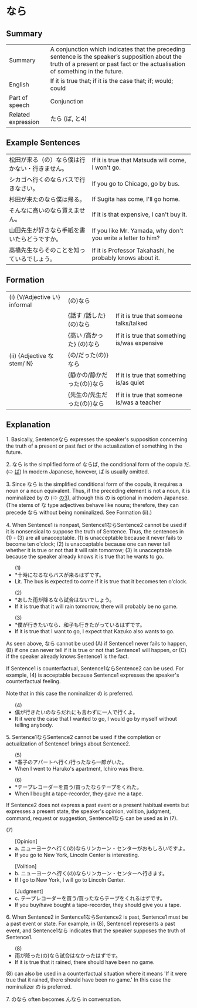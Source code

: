 # なら

## Summary

<table><tr>   <td>Summary</td>   <td>A conjunction which indicates that the preceding sentence is the speaker’s supposition about the truth of a present or past fact or the actualisation of something in the future.</td></tr><tr>   <td>English</td>   <td>If it is true that; if it is the case that; if; would; could</td></tr><tr>   <td>Part of speech</td>   <td>Conjunction</td></tr><tr>   <td>Related expression</td>   <td>たら (ば, と4)</td></tr></table>

## Example Sentences

<table><tr>   <td>松田が来る（の）なら僕は行かない・行きません。</td>   <td>If it is true that Matsuda will come, I won't go.</td></tr><tr>   <td>シカゴへ行くのならバスで行きなさい。</td>   <td>If you go to Chicago, go by bus.</td></tr><tr>   <td>杉田が来たのなら僕は帰る。</td>   <td>If Sugita has come, I'll go home.</td></tr><tr>   <td>そんなに高いのなら買えません。</td>   <td>If it is that expensive, I can't buy it.</td></tr><tr>   <td>山田先生が好きなら手紙を書いたらどうですか。</td>   <td>If you like Mr. Yamada, why don't you write a letter to him?</td></tr><tr>   <td>高橋先生ならそのことを知っているでしょう。</td>   <td>If it is Professor Takahashi, he probably knows about it.</td></tr></table>

## Formation

<table class="table"> <tbody><tr class="tr head"> <td class="td"><span class="numbers">(i)</span> <span> <span class="bold">{V/Adjective い}    informal</span></span></td> <td class="td"><span>(<span class="concept">の</span>)<span class="concept">なら</span></span></td> <td class="td"><span>&nbsp;</span></td> </tr> <tr class="tr"> <td class="td"><span>&nbsp;</span></td> <td class="td"><span>{話す /話した} (<span class="concept">の</span>)<span class="concept">なら</span></span></td> <td class="td"><span>If    it is true that someone talks/talked</span></td> </tr> <tr class="tr"> <td class="td"><span>&nbsp;</span></td> <td class="td"><span>{高い /高かった} (<span class="concept">の</span>)<span class="concept">なら</span></span></td> <td class="td"><span>If    it is true that something is/was expensive</span></td> </tr> <tr class="tr head"> <td class="td"><span class="numbers">(ii)</span> <span> <span class="bold">{Adjective な stem/   N}</span></span></td> <td class="td"><span>{<span class="concept">の</span>/<span class="concept">だった</span>(<span class="concept">の</span>)}<span class="concept">なら</span></span></td> <td class="td"><span>&nbsp;</span></td> </tr> <tr class="tr"> <td class="td"><span>&nbsp;</span></td> <td class="td"><span>{静か<span class="concept">の</span>/静か<span class="concept">だった</span>(<span class="concept">の</span>)}<span class="concept">なら</span></span></td> <td class="td"><span>If    it is true that something is/as quiet</span></td> </tr> <tr class="tr"> <td class="td"><span>&nbsp;</span></td> <td class="td"><span>{先生<span class="concept">の</span>/先生<span class="concept">だった</span>(<span class="concept">の</span>)}<span class="concept">なら</span></span></td> <td class="td"><span>If    it is true that someone is/was a teacher</span></td> </tr></tbody></table>

## Explanation

<p>1. Basically, Sentence<span class="cloze">なら</span> expresses the speaker's supposition concerning the truth of a present or past fact or the actualization of something in the future.</p>  <p>2. なら</span> is the simplified form of <span class="cloze">ならば</span>, the conditional form of the copula だ. (⇨ <a href="#㊦ ば">ば</a>) In modern Japanese, however, <span class="cloze">ば</span> is usually omitted.</p>  <p>3. Since <span class="cloze">なら</span> is the simplified conditional form of the copula, it requires a noun or a noun equivalent. Thus, if the preceding element is not a noun, it is nominalized by の (⇨ <a href="#㊦ の (3)">の3</a>), although this の is optional in modern Japanese. (The stems of な type adjectives behave like nouns; therefore, they can precede <span class="cloze">なら</span> without being nominalized. See Formation (ii).)</p>  <p>4. When Sentence1 is nonpast, Sentence1<span class="cloze">なら</span>Sentence2 cannot be used if it is nonsensical to suppose the truth of Sentence. Thus, the sentences in (1) - (3) are all unacceptable. (1) is unacceptable because it never fails to become ten o'clock; (2) is unacceptable because one can never tell whether it is true or not that it will rain tomorrow; (3) is unacceptable because the speaker already knows it is true that he wants to go.</p>  <ul>(1) <li>*十時になる<span class="cloze">なら</span>バスが来るはずです。</li> <li>Lit. The bus is expected to come if it is true that it becomes ten o'clock.</li> </ul>  <ul>(2)  <li>*あした雨が降る<span class="cloze">なら</span>試合はないでしょう。</li> <li>If it is true that it will rain tomorrow, there will probably be no game.</li> </ul>  <ul>(3) <li>*僕が行きたい<span class="cloze">なら</span>、和子も行きたがっているはずです。</li> <li>If it is true that I want to go, I expect that Kazuko also wants to go.</li> </ul>  <p>As seen above, <span class="cloze">なら</span> cannot be used (A) if Sentence1 never fails to happen, (B) if one can never tell if it is true or not that Sentence1 will happen, or (C) if the speaker already knows Sentence1 is the fact.</p> <p>If Sentence1 is counterfactual, Sentence1<span class="cloze">なら</span>Sentence2 can be used. For example, (4) is acceptable because Sentence1 expresses the speaker's counterfactual feeling. </p> <p>Note that in this case the nominalizer の is preferred.</p>  <ul>(4) <li>僕が行きたいの<span class="cloze">なら</span>だれにも言わずに一人で行くよ。</li> <li>It it were the case that I wanted to go, I would go by myself without telling anybody.</li> </ul>  <p>5. Sentence1<span class="cloze">なら</span>Sentence2 cannot be used if the completion or actualization of Sentence1 brings about Sentence2.</p>  <ul>(5) <li>*春子のアパートへ行く/行った<span class="cloze">なら</span>一郎がいた。</li> <li>When I went to Haruko's apartment, Ichiro was there.</li> </ul>  <ul>(6) <li>*テープレコーダーを買う/買った<span class="cloze">なら</span>テープをくれた。</li> <li>When I bought a tape-recorder, they gave me a tape.</li> </ul>  <p>If Sentence2 does not express a past event or a present habitual events but expresses a present state, the speaker's opinion, volition, judgment, command, request or suggestion, Sentence1<span class="cloze">なら</span> can be used as in (7).</p>  <p>(7)</p>  <ul>[Opinion] <li>a. ニューヨークへ行く(の)<span class="cloze">なら</span>リンカーン・センターがおもしろいですよ。</li> <li>If you go to New York, Lincoln Center is interesting.</li> </ul>  <ul>[Volition] <li>b. ニューヨークへ行く(の)<span class="cloze">なら</span>リンカーン・センターへ行きます。</li> <li>If I go to New York, I will go to Lincoln Center.</li> </ul>  <ul>[Judgment] <li>c. テープレコーダーを買う/買った<span class="cloze">なら</span>テープをくれるはずです。</li> <li>If you buy/have bought a tape-recorder, they should give you a tape.</li> </ul>  <p>6. When Sentence2 in Sentence1<span class="cloze">なら</span>Sentence2 is past, Sentence1 must be a past event or state. For example, in (8), Sentence1 represents a past event, and Sentence1<span class="cloze">なら</span> indicates that the speaker supposes the truth of Sentence1.</p>  <ul>(8) <li>雨が降った(の)<span class="cloze">なら</span>試合はなかったはずです。</li> <li>If it is true that it rained, there should have been no game.</li> </ul>  <p>(8) can also be used in a counterfactual situation where it means 'If it were true that it rained, there should have been no game.' In this case the nominalizer の is preferred.</p>  <p>7. の<span class="cloze">なら</span> often becomes ん<span class="cloze">なら</span> in conversation.</p>

